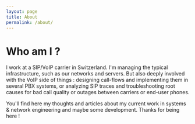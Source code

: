 ```yaml
---
layout: page
title: About
permalink: /about/
---
```


# Who am I ?

I work at a SIP/VoIP carrier in Switzerland. I'm managing the typical infrastructure, such as our networks and servers. But also deeply involved with the VoIP side of things : designing call-flows and implementing them in several PBX systems, or analyzing SIP traces and troubleshooting root causes for bad call quality or outages between carriers or end-user phones.

You'll find here my thoughts and articles about my current work in systems & network engineering and maybe some development.
Thanks for being here !
